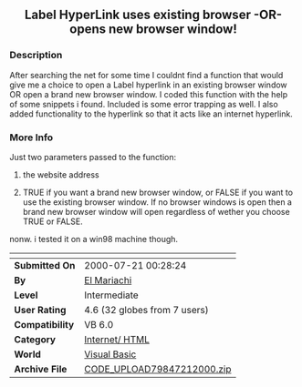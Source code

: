 ﻿<div align="center">

## Label HyperLink uses existing browser \-OR\- opens new browser window\!


</div>

### Description

After searching the net for some time I couldnt find a function that would give me a choice to open a Label hyperlink in an existing browser window OR open a brand new browser window. I coded this function with the help of some snippets i found. Included is some error trapping as well. I also added functionality to the hyperlink so that it acts like an internet hyperlink.
 
### More Info
 
Just two parameters passed to the function:

1. the website address

2. TRUE if you want a brand new browser window, or FALSE if you want to use the existing browser window. If no browser windows is open then a brand new browser window will open regardless of wether you choose TRUE or FALSE.

nonw. i tested it on a win98 machine though.


<span>             |<span>
---                |---
**Submitted On**   |2000-07-21 00:28:24
**By**             |[El Mariachi](https://github.com/Planet-Source-Code/PSCIndex/blob/master/ByAuthor/el-mariachi.md)
**Level**          |Intermediate
**User Rating**    |4.6 (32 globes from 7 users)
**Compatibility**  |VB 6\.0
**Category**       |[Internet/ HTML](https://github.com/Planet-Source-Code/PSCIndex/blob/master/ByCategory/internet-html__1-34.md)
**World**          |[Visual Basic](https://github.com/Planet-Source-Code/PSCIndex/blob/master/ByWorld/visual-basic.md)
**Archive File**   |[CODE\_UPLOAD79847212000\.zip](https://github.com/Planet-Source-Code/el-mariachi-label-hyperlink-uses-existing-browser-or-opens-new-browser-window__1-9931/archive/master.zip)








